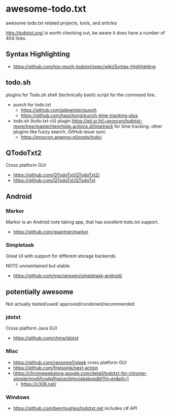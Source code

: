 # awesome-todo.txt

awesome todo.txt related projects, tools, and articles

http://todotxt.org/ is worth checking out, be aware it does have a number of 404 links.

## Syntax Highlighting

  * https://github.com/too-much-todotxt/spec/wiki/Syntax-Highlighting


## todo.sh

plugins for Todo.sh shell (technically bash) script for the command line.

  * punch for todo.txt
      * https://github.com/adewinter/punch
      * https://github.com/haochong/punch-time-tracking-plus
  * todo.sh (todo.txt-cli) plugin https://git.sr.ht/~proycon/todotxt-more/tree/master/item/todo.actions.d/timetrack for time tracking. other plugins like fuzzy search, GitHub issue sync
      * https://proycon.anaproy.nl/posts/todo/

## QTodoTxt2

Cross platform GUI

  * https://github.com/QTodoTxt/QTodoTxt2/
  * https://github.com/QTodoTxt/QTodoTxt

## Android

### Markor

Markor is an Android note taking app, that has excellent todo.txt support.

  * https://github.com/gsantner/markor

### Simpletask

Great UI with support for different storage backends.

NOTE unmaintained but stable.

  * https://github.com/mpcjanssen/simpletask-android/

## potentially awesome

Not actually tested/used/
approved/condoned/recommended

### jdotxt

Cross platform Java GUI

  * https://github.com/chms/jdotxt

### Misc

  * https://github.com/ransome1/sleek cross platform GUI
  * https://github.com/fniessink/next-action
  * https://chromewebstore.google.com/detail/todotxt-for-chrome-simple/mndijfcodpjlhgjcpcbhncjakaboedbl?hl=en&pli=1
      * https://c306.net/

### Windows

  * https://github.com/benrhughes/todotxt.net includes c# API

